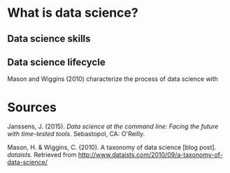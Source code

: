 
# What is data science?

## Data science skills

## Data science lifecycle

Mason and Wiggins (2010) characterize the process of data science with 





# Sources

Janssens, J. (2015). _Data science at the command line: Facing the future with time-tested tools._ Sebastopol, CA: O'Reilly.

Mason, H. & Wiggins, C. (2010). A taxonomy of data science [blog post]. _dataists._ Retrieved from http://www.dataists.com/2010/09/a-taxonomy-of-data-science/